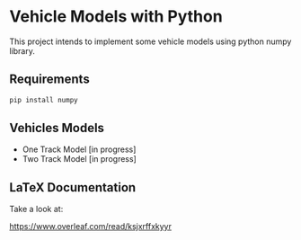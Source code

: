 # Vehicle Models with Python

This project intends to implement some vehicle models using python numpy library.

## Requirements

```bash
pip install numpy
```

## Vehicles Models

- One Track Model [in progress]
- Two Track Model [in progress]

## LaTeX Documentation

Take a look at:

https://www.overleaf.com/read/ksjxrffxkyyr
